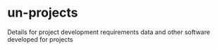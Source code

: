 # un-projects
Details for project development requirements data and other software developed for projects
